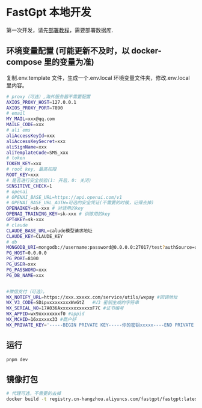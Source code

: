 # FastGpt 本地开发

第一次开发，请先[部署教程](../deploy/docker.md)，需要部署数据库.

## 环境变量配置 (可能更新不及时，以 docker-compose 里的变量为准)

复制.env.template 文件，生成一个.env.local 环境变量文件夹，修改.env.local 里内容。

```bash
# proxy（可选）,海外服务器不需要配置
AXIOS_PROXY_HOST=127.0.0.1
AXIOS_PROXY_PORT=7890
# email
MY_MAIL=xxx@qq.com
MAILE_CODE=xxx
# ali ems
aliAccessKeyId=xxx
aliAccessKeySecret=xxx
aliSignName=xxx
aliTemplateCode=SMS_xxx
# token
TOKEN_KEY=xxx
# root key, 最高权限
ROOT_KEY=xxx
# 是否进行安全校验(1: 开启，0: 关闭)
SENSITIVE_CHECK=1
# openai
# OPENAI_BASE_URL=https://api.openai.com/v1
# OPENAI_BASE_URL_AUTH=可选的安全凭证(不需要的时候，记得去掉)
OPENAIKEY=sk-xxx # 对话用的key
OPENAI_TRAINING_KEY=sk-xxx # 训练用的key
GPT4KEY=sk-xxx
# claude
CLAUDE_BASE_URL=calude模型请求地址
CLAUDE_KEY=CLAUDE_KEY
# db
MONGODB_URI=mongodb://username:password@0.0.0.0:27017/test?authSource=admin
PG_HOST=0.0.0.0
PG_PORT=8100
PG_USER=xxx
PG_PASSWORD=xxx
PG_DB_NAME=xxx


#微信支付（可选）。
WX_NOTIFY_URL=https://xxx.xxxxx.com/service/utils/wxpay #回调地址
WX_V3_CODE=SDipvxxxxxxxxWvGtZ   #V3 密钥生成的字符串
WX_SERIAL_NO=17A036AxxxxxxxxxxxxF7C #证书编号
WX_APPID=wx9xxxxxxxxf0 #appid
WX_MCHID=16xxxxxx33 #商户好
WX_PRIVATE_KEY='-----BEGIN PRIVATE KEY-----你的密钥xxxxx----END PRIVATE KEY-----'
```

## 运行

```
pnpm dev
```

## 镜像打包

```bash
# 代理可选，不需要的去掉
docker build -t registry.cn-hangzhou.aliyuncs.com/fastgpt/fastgpt:latest . --network host  --build-arg HTTP_PROXY=http://127.0.0.1:7890 --build-arg HTTPS_PROXY=http://127.0.0.1:7890
```
